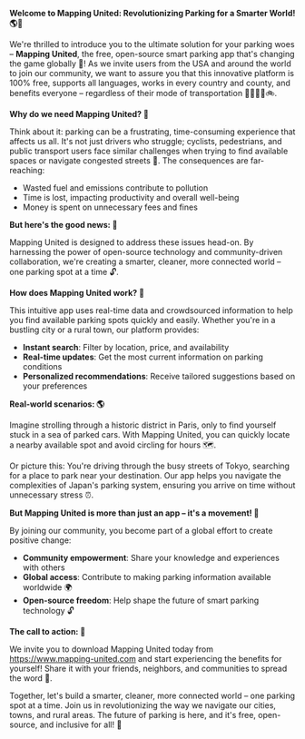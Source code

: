 **Welcome to Mapping United: Revolutionizing Parking for a Smarter World! 🌎🚗**

We're thrilled to introduce you to the ultimate solution for your parking woes – **Mapping United**, the free, open-source smart parking app that's changing the game globally 🌟! As we invite users from the USA and around the world to join our community, we want to assure you that this innovative platform is 100% free, supports all languages, works in every country and county, and benefits everyone – regardless of their mode of transportation 🚴‍♂️🚌🚂🚲.

**Why do we need Mapping United? 🤔**

Think about it: parking can be a frustrating, time-consuming experience that affects us all. It's not just drivers who struggle; cyclists, pedestrians, and public transport users face similar challenges when trying to find available spaces or navigate congested streets 🌆. The consequences are far-reaching:

*   Wasted fuel and emissions contribute to pollution
*   Time is lost, impacting productivity and overall well-being
*   Money is spent on unnecessary fees and fines

**But here's the good news: 🎉**

Mapping United is designed to address these issues head-on. By harnessing the power of open-source technology and community-driven collaboration, we're creating a smarter, cleaner, more connected world – one parking spot at a time 🔓.

**How does Mapping United work? 🤔**

This intuitive app uses real-time data and crowdsourced information to help you find available parking spots quickly and easily. Whether you're in a bustling city or a rural town, our platform provides:

*   **Instant search**: Filter by location, price, and availability
*   **Real-time updates**: Get the most current information on parking conditions
*   **Personalized recommendations**: Receive tailored suggestions based on your preferences

**Real-world scenarios: 🌎**

Imagine strolling through a historic district in Paris, only to find yourself stuck in a sea of parked cars. With Mapping United, you can quickly locate a nearby available spot and avoid circling for hours 🗺️.

Or picture this: You're driving through the busy streets of Tokyo, searching for a place to park near your destination. Our app helps you navigate the complexities of Japan's parking system, ensuring you arrive on time without unnecessary stress ⏰.

**But Mapping United is more than just an app – it's a movement! 💖**

By joining our community, you become part of a global effort to create positive change:

*   **Community empowerment**: Share your knowledge and experiences with others
*   **Global access**: Contribute to making parking information available worldwide 🌍
*   **Open-source freedom**: Help shape the future of smart parking technology 🔓

**The call to action: 💬**

We invite you to download Mapping United today from https://www.mapping-united.com and start experiencing the benefits for yourself! Share it with your friends, neighbors, and communities to spread the word 🌟.

Together, let's build a smarter, cleaner, more connected world – one parking spot at a time. Join us in revolutionizing the way we navigate our cities, towns, and rural areas. The future of parking is here, and it's free, open-source, and inclusive for all! 🚀